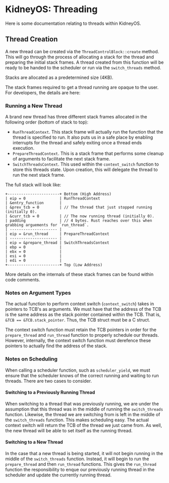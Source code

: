 # KidneyOS: Threading

Here is some documentation relating to threads within KidneyOS.

## Thread Creation

A new thread can be created via the `ThreadControlBlock::create` method.
This will go through the process of allocating a stack for the thread and preparing the initial stack frames.
A thread created from this function will be ready to be handed to the scheduler or run via the `switch_threads` method.

Stacks are allocated as a predetermined size (4KB).

The stack frames required to get a thread running are opaque to the user.
For developers, the details are here:

### Running a New Thread

A brand new thread has three different stack frames allocated in the following order (bottom of stack to top):

* `RunThreadContext`.
    This stack frame will actually run the function that the thread is specified to run.
    It also puts us in a safe place by enabling interrupts for the thread and safely exiting once a thread ends execution.
* `PrepareThreadContext`.
    This is a stack frame that performs some cleanup of arguments to facilitate the next stack frame.
* `SwitchThreadsContext`.
    This used within the `context_switch` function to store this threads state.
    Upon creation, this will delegate the thread to run the next stack frame.

The full stack will look like:

```
+-----------------------+ Bottom (High Address)
| eip = 0               | RunThreadContext
| &entry_function       |
| &prev_tcb = 0         | // The thread that just stopped running (initially 0).
| &curr_tcb = 0         | // The now running thread (initially 0).
| padding               | // 4 bytes. Rust reaches over this when grabbing arguements for `run_thread`.
| --------------------- |
| eip = &run_thread     | PrepareThreadContext
| --------------------- |
| eip = &prepare_thread | SwitchThreadsContext
| ebp = 0               |
| ebx = 0               |
| esi = 0               |
| edi = 0               |
+-----------------------+ Top (Low Address)
```

More details on the internals of these stack frames can be found within code comments.

### Notes on Argument Types

The actual function to perform context switch (`context_switch`) takes in pointers to TCB's as arguments.
We must have that the address of the TCB is the same address as the stack pointer contained within the TCB.
That is, `&TCB == &TCB.stack_pointer`.
Thus, the TCB struct must be a C struct.

The context switch function must retain the TCB pointers in order for the `prepare_thread` and `run_thread` function to properly schedule our threads.
However, internally, the context switch function must derefence these pointers to actually find the address of the stack.

### Notes on Scheduling

When calling a scheduler function, such as `scheduler_yield`, we must ensure that the scheduler knows of the correct running and waiting to run threads. There are two cases to consider.

#### Switching to a Previously Running Thread

When switching to a thread that was previously running, we are under the assumption that this thread was in the middle of running the `switch_threads` function.
Likewise, the thread we are switching from is left in the middle of the `switch_threads` function.
This makes scheduling easy.
The actual context switch will return the TCB of the thread we just came from.
As well, the new thread will be able to set itself as the running thread.

#### Switching to a New Thread

In the case that a new thread is being started, it will not begin running in the middle of the `switch_threads` function.
Instead, it will begin to run the `prepare_thread` and then `run_thread` functions.
This gives the `run_thread` function the responsibility to enque our previously running thread in the scheduler and update the currently running thread.
